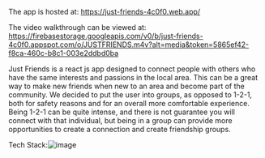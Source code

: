 The app is hosted at: 
https://just-friends-4c0f0.web.app/

The video walkthrough can be viewed at:
https://firebasestorage.googleapis.com/v0/b/just-friends-4c0f0.appspot.com/o/JUSTFRIENDS.m4v?alt=media&token=5865ef42-f8ca-460c-b8c1-003e2ddbd0ba

Just Friends is a react js app designed to connect people with others who have the same
interests and passions in the local area. This can be a great way to make new friends when
new to an area and become part of the community. We decided to put the user into groups, as
opposed to 1-2-1, both for safety reasons and for an overall  more comfortable experience.
Being 1-2-1 can be quite intense, and there is not guarantee you will connect with that
individual, but being in a group can provide more opportunities to create a connection and
create friendship groups. 

Tech Stack:![image](https://user-images.githubusercontent.com/103356169/187694550-c051a927-0d3b-4692-bb3b-a8897f8c9ea5.png)

